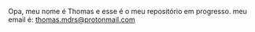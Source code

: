 Opa, meu nome é Thomas e esse é o meu repositório em progresso.
meu email é: thomas.mdrs@protonmail.com
